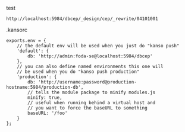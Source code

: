 test

    http://localhost:5984/dbcep/_design/cep/_rewrite/04101001

.kansorc

    exports.env = {
        // the default env will be used when you just do "kanso push"
        'default': {
            db: 'http://admin:foda-se@localhost:5984/dbcep'
        },
        // you can also define named environments this one will
        // be used when you do "kanso push production"
        'production': {
            db: 'http://username:password@production-hostname:5984/production-db',
            // tells the module package to minify modules.js
            minify: true,
            // useful when running behind a virtual host and
            // you want to force the baseURL to something
            baseURL: '/foo'
        }
    };

